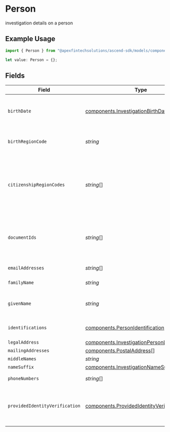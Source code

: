 # Person

investigation details on a person

## Example Usage

```typescript
import { Person } from "@apexfintechsolutions/ascend-sdk/models/components";

let value: Person = {};
```

## Fields

| Field                                                                                                                                                                                                                            | Type                                                                                                                                                                                                                             | Required                                                                                                                                                                                                                         | Description                                                                                                                                                                                                                      | Example                                                                                                                                                                                                                          |
| -------------------------------------------------------------------------------------------------------------------------------------------------------------------------------------------------------------------------------- | -------------------------------------------------------------------------------------------------------------------------------------------------------------------------------------------------------------------------------- | -------------------------------------------------------------------------------------------------------------------------------------------------------------------------------------------------------------------------------- | -------------------------------------------------------------------------------------------------------------------------------------------------------------------------------------------------------------------------------- | -------------------------------------------------------------------------------------------------------------------------------------------------------------------------------------------------------------------------------- |
| `birthDate`                                                                                                                                                                                                                      | [components.InvestigationBirthDate](../../models/components/investigationbirthdate.md)                                                                                                                                           | :heavy_minus_sign:                                                                                                                                                                                                               | The legal day, month, and year of birth for a natural person Must be formatted as an ISO-8601 YYYY-MM-DD                                                                                                                         | {<br/>"day": 30,<br/>"month": 9,<br/>"year": 2023<br/>}                                                                                                                                                                          |
| `birthRegionCode`                                                                                                                                                                                                                | *string*                                                                                                                                                                                                                         | :heavy_minus_sign:                                                                                                                                                                                                               | Two character region code, complies with https://cldr.unicode.org/index Example values: "US", "CA"                                                                                                                               | US                                                                                                                                                                                                                               |
| `citizenshipRegionCodes`                                                                                                                                                                                                         | *string*[]                                                                                                                                                                                                                       | :heavy_minus_sign:                                                                                                                                                                                                               | The countries where a natural person retains citizenship; This is used for tax (treaty) and country block list considerations Two character region code, complies with https://cldr.unicode.org/index Example values: "US", "CA" | US                                                                                                                                                                                                                               |
| `documentIds`                                                                                                                                                                                                                    | *string*[]                                                                                                                                                                                                                       | :heavy_minus_sign:                                                                                                                                                                                                               | Conditional: document_ids must be provided by the correspondent if InvestigationRequestScope = PERFORMED_BY_APEX and citizenship_country is not USA                                                                              | 0f01ae1f-d24c-4171-8f3f-c0b820bf3044                                                                                                                                                                                             |
| `emailAddresses`                                                                                                                                                                                                                 | *string*[]                                                                                                                                                                                                                       | :heavy_minus_sign:                                                                                                                                                                                                               | Email addresses indicated for account communications                                                                                                                                                                             | jdough@domain.com                                                                                                                                                                                                                |
| `familyName`                                                                                                                                                                                                                     | *string*                                                                                                                                                                                                                         | :heavy_minus_sign:                                                                                                                                                                                                               | Family name of a natural person                                                                                                                                                                                                  | Dough                                                                                                                                                                                                                            |
| `givenName`                                                                                                                                                                                                                      | *string*                                                                                                                                                                                                                         | :heavy_minus_sign:                                                                                                                                                                                                               | The given name of a natural person; Conventionally known as 'first name' in most English-speaking countries                                                                                                                      | John                                                                                                                                                                                                                             |
| `identifications`                                                                                                                                                                                                                | [components.PersonIdentification](../../models/components/personidentification.md)[]                                                                                                                                             | :heavy_minus_sign:                                                                                                                                                                                                               | Identification details including id value, and type (e.g. ssn)                                                                                                                                                                   |                                                                                                                                                                                                                                  |
| `legalAddress`                                                                                                                                                                                                                   | [components.InvestigationPersonLegalAddress](../../models/components/investigationpersonlegaladdress.md)                                                                                                                         | :heavy_minus_sign:                                                                                                                                                                                                               | legal address                                                                                                                                                                                                                    |                                                                                                                                                                                                                                  |
| `mailingAddresses`                                                                                                                                                                                                               | [components.PostalAddress](../../models/components/postaladdress.md)[]                                                                                                                                                           | :heavy_minus_sign:                                                                                                                                                                                                               | mailing address                                                                                                                                                                                                                  |                                                                                                                                                                                                                                  |
| `middleNames`                                                                                                                                                                                                                    | *string*                                                                                                                                                                                                                         | :heavy_minus_sign:                                                                                                                                                                                                               | Middle names                                                                                                                                                                                                                     | Jacob                                                                                                                                                                                                                            |
| `nameSuffix`                                                                                                                                                                                                                     | [components.InvestigationNameSuffix](../../models/components/investigationnamesuffix.md)                                                                                                                                         | :heavy_minus_sign:                                                                                                                                                                                                               | Suffix of the person's name                                                                                                                                                                                                      | JR                                                                                                                                                                                                                               |
| `phoneNumbers`                                                                                                                                                                                                                   | *string*[]                                                                                                                                                                                                                       | :heavy_minus_sign:                                                                                                                                                                                                               | phone numbers related to this person                                                                                                                                                                                             | 214-765-1010                                                                                                                                                                                                                     |
| `providedIdentityVerification`                                                                                                                                                                                                   | [components.ProvidedIdentityVerification](../../models/components/providedidentityverification.md)                                                                                                                               | :heavy_minus_sign:                                                                                                                                                                                                               | Conditional: Identity Verification results must be provided by the correspondent if InvestigationRequestScope = PROVIDED_BY_CLIENT                                                                                               |                                                                                                                                                                                                                                  |
